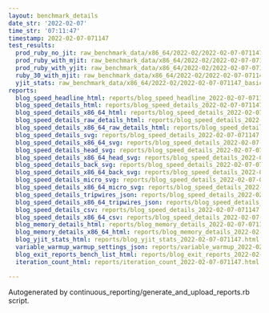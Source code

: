 ```yaml
---
layout: benchmark_details
date_str: '2022-02-07'
time_str: '07:11:47'
timestamp: 2022-02-07-071147
test_results:
  prod_ruby_no_jit: raw_benchmark_data/x86_64/2022-02/2022-02-07-071147_basic_benchmark_prod_ruby_no_jit.json
  prod_ruby_with_mjit: raw_benchmark_data/x86_64/2022-02/2022-02-07-071147_basic_benchmark_prod_ruby_with_mjit.json
  prod_ruby_with_yjit: raw_benchmark_data/x86_64/2022-02/2022-02-07-071147_basic_benchmark_prod_ruby_with_yjit.json
  ruby_30_with_mjit: raw_benchmark_data/x86_64/2022-02/2022-02-07-071147_basic_benchmark_ruby_30_with_mjit.json
  yjit_stats: raw_benchmark_data/x86_64/2022-02/2022-02-07-071147_basic_benchmark_yjit_stats.json
reports:
  blog_speed_headline_html: reports/blog_speed_headline_2022-02-07-071147.html
  blog_speed_details_html: reports/blog_speed_details_2022-02-07-071147.html
  blog_speed_details_x86_64_html: reports/blog_speed_details_2022-02-07-071147.x86_64.html
  blog_speed_details_raw_details_html: reports/blog_speed_details_2022-02-07-071147.raw_details.html
  blog_speed_details_x86_64_raw_details_html: reports/blog_speed_details_2022-02-07-071147.x86_64.raw_details.html
  blog_speed_details_svg: reports/blog_speed_details_2022-02-07-071147.svg
  blog_speed_details_x86_64_svg: reports/blog_speed_details_2022-02-07-071147.x86_64.svg
  blog_speed_details_head_svg: reports/blog_speed_details_2022-02-07-071147.head.svg
  blog_speed_details_x86_64_head_svg: reports/blog_speed_details_2022-02-07-071147.x86_64.head.svg
  blog_speed_details_back_svg: reports/blog_speed_details_2022-02-07-071147.back.svg
  blog_speed_details_x86_64_back_svg: reports/blog_speed_details_2022-02-07-071147.x86_64.back.svg
  blog_speed_details_micro_svg: reports/blog_speed_details_2022-02-07-071147.micro.svg
  blog_speed_details_x86_64_micro_svg: reports/blog_speed_details_2022-02-07-071147.x86_64.micro.svg
  blog_speed_details_tripwires_json: reports/blog_speed_details_2022-02-07-071147.tripwires.json
  blog_speed_details_x86_64_tripwires_json: reports/blog_speed_details_2022-02-07-071147.x86_64.tripwires.json
  blog_speed_details_csv: reports/blog_speed_details_2022-02-07-071147.csv
  blog_speed_details_x86_64_csv: reports/blog_speed_details_2022-02-07-071147.x86_64.csv
  blog_memory_details_html: reports/blog_memory_details_2022-02-07-071147.html
  blog_memory_details_x86_64_html: reports/blog_memory_details_2022-02-07-071147.x86_64.html
  blog_yjit_stats_html: reports/blog_yjit_stats_2022-02-07-071147.html
  variable_warmup_warmup_settings_json: reports/variable_warmup_2022-02-07-071147.warmup_settings.json
  blog_exit_reports_bench_list_html: reports/blog_exit_reports_2022-02-07-071147.bench_list.html
  iteration_count_html: reports/iteration_count_2022-02-07-071147.html

---
```

Autogenerated by continuous_reporting/generate_and_upload_reports.rb script.

